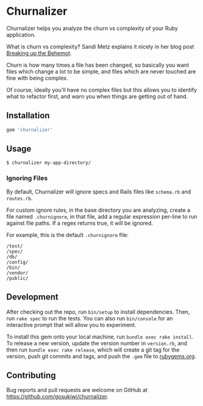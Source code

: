 # Churnalizer

Churnalizer helps you analyze the churn vs complexity of your Ruby application.

What is churn vs complexity? Sandi Metz explains it nicely in her blog post
[Breaking up the
Behemot](https://www.sandimetz.com/blog/2017/9/13/breaking-up-the-behemoth).

Churn is how many times a file has been changed, so basically you want files
which change a lot to be simple, and files which are never touched are fine with
being complex.

Of course, ideally you'll have no complex files but this allows you to identify
what to refactor first, and warn you when things are getting out of hand.

## Installation

```ruby
gem 'churnalizer'
```

## Usage

    $ churnalizer my-app-directory/

### Ignoring Files

By default, Churnalizer will ignore specs and Rails files like `schema.rb` and
`routes.rb`.

For custom ignore rules, in the base directory you are analyzing, create a file
named `.churnignore`, in that file, add a regular expression per-line to run
against file paths. If a regex returns true, it will be ignored.

For example, this is the default `.churnignore` file:

    /test/
    /spec/
    /db/
    /config/
    /bin/
    /vendor/
    /public/

## Development

After checking out the repo, run `bin/setup` to install dependencies. Then, run
`rake spec` to run the tests. You can also run `bin/console` for an interactive
prompt that will allow you to experiment.

To install this gem onto your local machine, run `bundle exec rake install`. To
release a new version, update the version number in `version.rb`, and then run
`bundle exec rake release`, which will create a git tag for the version, push
git commits and tags, and push the `.gem` file to
[rubygems.org](https://rubygems.org).

## Contributing

Bug reports and pull requests are welcome on GitHub at
https://github.com/gosukiwi/churnalizer.
